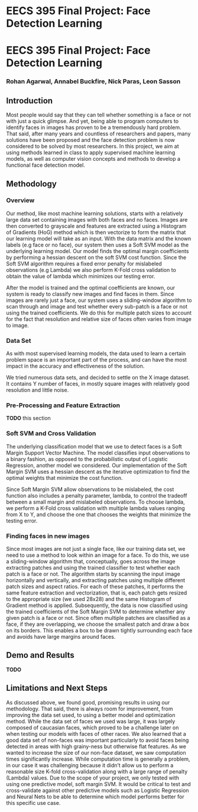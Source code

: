 # EECS 395 Final Project: Face Detection Learning

# EECS 395 Final Project: Face Detection Learning

### Rohan Agarwal, Annabel Buckfire, Nick Paras, Leon Sasson
## Introduction
Most people would say that they can tell whether something is a face or not with just a quick glimpse.  And yet, being able to program computers to identify faces in images has proven to be a tremendously hard problem. That said, after many years and countless of researchers and papers, many solutions have been proposed and the face detection problem is now considered to be solved by most researchers.
In this project, we aim at using methods learned in class to apply supervised machine learning models, as well as computer vision concepts and methods to develop a functional face detection model.

## Methodology

### Overview
Our method, like most machine learning solutions, starts with a relatively large data set containing images with both faces and no faces. Images are then converted to grayscale and features are extracted using a Histogram of Gradients (HoG) method which is then vectorize to form the matrix that our learning model will take as an input. With the data matrix and the known labels (e.g face or no face), our system then uses a Soft SVM model as the underlying learning model. Our model finds the optimal margin coefficients by performing a hessian descent on the soft SVM cost function. Since the Soft SVM algorithm requires a fixed error penalty for mislabeled observations (e.g Lambda) we also perform K-Fold cross validation to obtain the value of lambda which minimizes our testing error.

After the model is trained and the optimal coefficients are known, our system is ready to classify new images and find faces in them. Since images are rarely just a face, our system uses a sliding-window algorithm to scan through and image and test whether every sub-patch is a face or not using the trained coefficients. We do this for multiple patch sizes to account for the fact that resolution and relative size of faces often varies from image to image.


### Data Set
As with most supervised learning models, the data used to learn a certain problem space is an important part of the process, and can have the most impact in the accuracy and effectiveness of the solution.

We tried numerous data sets, and decided to settle on the X image dataset. It contains Y number of faces, in mostly square images with relatively good resolution and little noise.

### Pre-Processing and Feature Extraction
**TODO** this section

### Soft SVM and Cross Validation

The underlying classification model that we use to detect faces is a Soft Margin Support Vector Machine. The model classifies input observations to a binary fashion, as opposed to the probabilistic output of Logistic Regression, another model we considered. Our implementation of the Soft Margin SVM uses a hessian descent as the iterative optimization to find the optimal weights that minimize the cost function.

Since Soft Margin SVM allow observations to be mislabeled, the cost function also includes a penalty parameter, lambda, to control the tradeoff between a small margin and mislabeled observations. To choose lambda, we perform a K-Fold cross validation with multiple lambda values ranging from X to Y, and choose the one that chooses the weights that minimize the testing error.

### Finding faces in new images
Since most images are not just a single face, like our training data set, we need to use a method to look within an image for a face. To do this, we use a sliding-window algorithm that, conceptually, goes across the image extracting patches and using the trained classifier to test whether each patch is a face or not. The algorithm starts by scanning the input image horizontally and vertically, and extracting patches using multiple different patch sizes and aspect ratios. For each of these patches, it performs the same feature extraction and vectorization, that is, each patch gets resized to the appropriate size (we used 28x28) and the same Histogram of Gradient method is applied. Subsequently, the data is now classified using the trained coefficients of the Soft Margin SVM to determine whether any given patch is a face or not. Since often multiple patches are classified as a face, if they are overlapping, we choose the smallest patch and draw a box on its borders. This enables a box to be drawn tightly surrounding each face and avoids have large margins around faces.

## Demo and Results
**TODO**

## Limitations and Next Steps
As discussed above, we found good, promising results in using our methodology. That said, there is always room for improvement, from improving the data set  used, to using a better model and optimization method.
While the data set of faces we used was large, it was largely composed of caucasian faces, which proved to be a challenge later on when testing our models with faces of other races. We also learned that a good data set of non-faces was important particularly to avoid faces being detected in areas with high grainy-ness but otherwise flat features.
As we wanted to increase the size of our non-face dataset, we saw computation times significantly increase.
While computation time is generally a problem, in our case it was challenging because it didn’t allow us to perform a reasonable size K-fold cross-validation along with a large range of penalty (Lambda) values.
Due to the scope of your project, we only tested with using one predictive model, soft margin SVM. It would be critical to test and cross-validate against other predictive models such as Logistic Regression and Neural Nets to be able to determine which model performs better for this specific use case.

